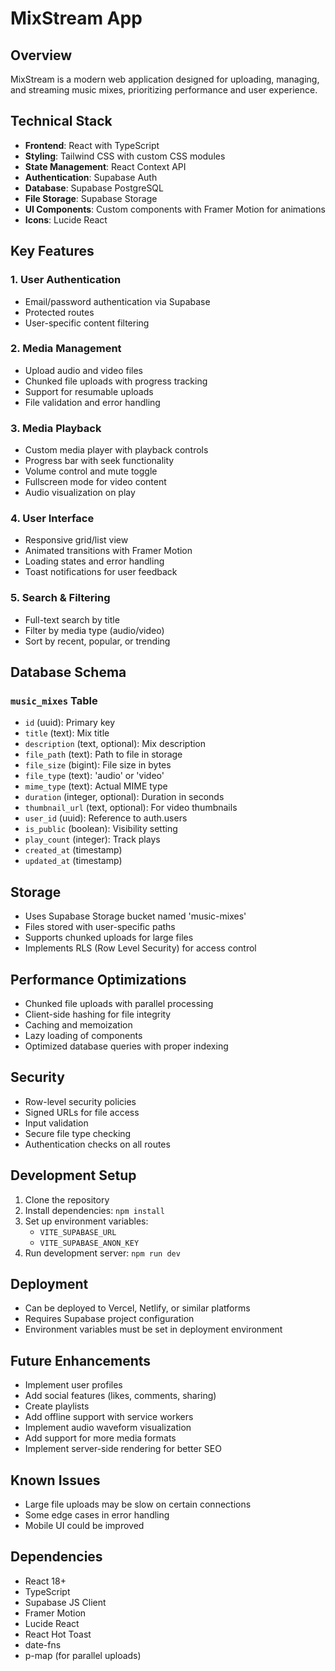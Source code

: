 # MixStream App

## Overview
MixStream is a modern web application designed for uploading, managing, and streaming music mixes, prioritizing performance and user experience.

## Technical Stack

- **Frontend**: React with TypeScript
- **Styling**: Tailwind CSS with custom CSS modules
- **State Management**: React Context API
- **Authentication**: Supabase Auth
- **Database**: Supabase PostgreSQL
- **File Storage**: Supabase Storage
- **UI Components**: Custom components with Framer Motion for animations
- **Icons**: Lucide React

## Key Features

### 1. User Authentication

- Email/password authentication via Supabase
- Protected routes
- User-specific content filtering

### 2. Media Management

- Upload audio and video files
- Chunked file uploads with progress tracking
- Support for resumable uploads
- File validation and error handling

### 3. Media Playback

- Custom media player with playback controls
- Progress bar with seek functionality
- Volume control and mute toggle
- Fullscreen mode for video content
- Audio visualization on play

### 4. User Interface

- Responsive grid/list view
- Animated transitions with Framer Motion
- Loading states and error handling
- Toast notifications for user feedback

### 5. Search & Filtering

- Full-text search by title
- Filter by media type (audio/video)
- Sort by recent, popular, or trending

## Database Schema

### `music_mixes` Table

- `id` (uuid): Primary key
- `title` (text): Mix title
- `description` (text, optional): Mix description
- `file_path` (text): Path to file in storage
- `file_size` (bigint): File size in bytes
- `file_type` (text): 'audio' or 'video'
- `mime_type` (text): Actual MIME type
- `duration` (integer, optional): Duration in seconds
- `thumbnail_url` (text, optional): For video thumbnails
- `user_id` (uuid): Reference to auth.users
- `is_public` (boolean): Visibility setting
- `play_count` (integer): Track plays
- `created_at` (timestamp)
- `updated_at` (timestamp)

## Storage

- Uses Supabase Storage bucket named 'music-mixes'
- Files stored with user-specific paths
- Supports chunked uploads for large files
- Implements RLS (Row Level Security) for access control

## Performance Optimizations

- Chunked file uploads with parallel processing
- Client-side hashing for file integrity
- Caching and memoization
- Lazy loading of components
- Optimized database queries with proper indexing

## Security

- Row-level security policies
- Signed URLs for file access
- Input validation
- Secure file type checking
- Authentication checks on all routes

## Development Setup

1. Clone the repository
2. Install dependencies: `npm install`
3. Set up environment variables:
   - `VITE_SUPABASE_URL`
   - `VITE_SUPABASE_ANON_KEY`
4. Run development server: `npm run dev`

## Deployment

- Can be deployed to Vercel, Netlify, or similar platforms
- Requires Supabase project configuration
- Environment variables must be set in deployment environment

## Future Enhancements

- Implement user profiles
- Add social features (likes, comments, sharing)
- Create playlists
- Add offline support with service workers
- Implement audio waveform visualization
- Add support for more media formats
- Implement server-side rendering for better SEO

## Known Issues

- Large file uploads may be slow on certain connections
- Some edge cases in error handling
- Mobile UI could be improved

## Dependencies

- React 18+
- TypeScript
- Supabase JS Client
- Framer Motion
- Lucide React
- React Hot Toast
- date-fns
- p-map (for parallel uploads)
